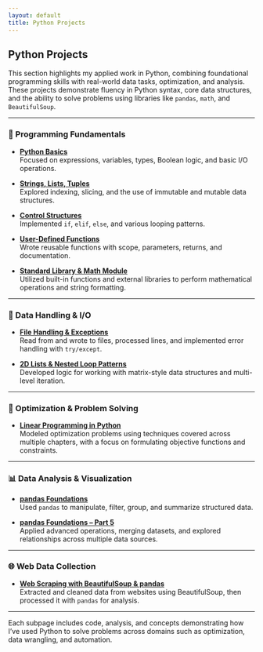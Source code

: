 ```yaml
---
layout: default
title: Python Projects
---
```


## Python Projects

This section highlights my applied work in Python, combining foundational programming skills with real-world data tasks, optimization, and analysis. These projects demonstrate fluency in Python syntax, core data structures, and the ability to solve problems using libraries like `pandas`, `math`, and `BeautifulSoup`.

---

### 🧠 Programming Fundamentals

- **[Python Basics](/python/python-basics)**  
  Focused on expressions, variables, types, Boolean logic, and basic I/O operations.

- **[Strings, Lists, Tuples](/python/python-data-structures)**  
  Explored indexing, slicing, and the use of immutable and mutable data structures.

- **[Control Structures](/python/python-control)**  
  Implemented `if`, `elif`, `else`, and various looping patterns.

- **[User-Defined Functions](/python/python-functions)**  
  Wrote reusable functions with scope, parameters, returns, and documentation.

- **[Standard Library & Math Module](/python/python-standard-library)**  
  Utilized built-in functions and external libraries to perform mathematical operations and string formatting.

---

### 📁 Data Handling & I/O

- **[File Handling & Exceptions](/python/python-file-io)**  
  Read from and wrote to files, processed lines, and implemented error handling with `try/except`.

- **[2D Lists & Nested Loop Patterns](/python/python-nested-loops)**  
  Developed logic for working with matrix-style data structures and multi-level iteration.

---

### 🔧 Optimization & Problem Solving

- **[Linear Programming in Python](/python/python-lp)**  
  Modeled optimization problems using techniques covered across multiple chapters, with a focus on formulating objective functions and constraints.

---

### 📊 Data Analysis & Visualization

- **[pandas Foundations](/python/python-pandas)**  
  Used `pandas` to manipulate, filter, group, and summarize structured data.

- **[pandas Foundations – Part 5](/python/python-pandas-5)**  
  Applied advanced operations, merging datasets, and explored relationships across multiple data sources.

---

### 🌐 Web Data Collection

- **[Web Scraping with BeautifulSoup & pandas](/python/python-web-scraping)**  
  Extracted and cleaned data from websites using BeautifulSoup, then processed it with `pandas` for analysis.

---

Each subpage includes code, analysis, and concepts demonstrating how I’ve used Python to solve problems across domains such as optimization, data wrangling, and automation.
